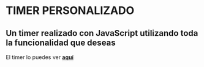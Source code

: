 # TIMER PERSONALIZADO

## Un timer realizado con JavaScript utilizando toda la funcionalidad que deseas

El timer lo puedes ver **[aquí](https://mcolina77.github.io/timer-con-javascript/)**
